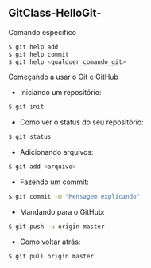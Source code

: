 GitClass-HelloGit-
---

Comando específico

```sh
$ git help add
$ git help commit
$ git help <qualquer_comando_git>
```



Começando a usar o Git e GitHub

- Iniciando um repositório:
```sh
$ git init
```

- Como ver o status do seu repositório:
```sh
$ git status
```

- Adicionando arquivos:
```sh
$ git add <arquivo>
```

- Fazendo um commit:
```sh
$ git commit -m "Mensagem explicando"
```

- Mandando para o GitHub:
```sh
$ git push -u origin master
```

- Como voltar atrás:
```sh
$ git pull origin master
```